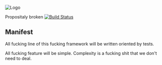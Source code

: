 ![Logo](https://cdn.rawgit.com/carlosmaniero/driven.js/6fdf7985504581451fbfe705fc3ddaccf7e52680/assets/img/logo.svg)

Propositaly broken [![Build Status](https://travis-ci.org/carlosmaniero/driven.js.svg?branch=master)](https://travis-ci.org/carlosmaniero/driven.js)

## Manifest

All fucking line of this fucking framework will be written oriented by tests.

All fucking feature  will be simple.
Complexity is a fucking shit that we don't need to deal.
